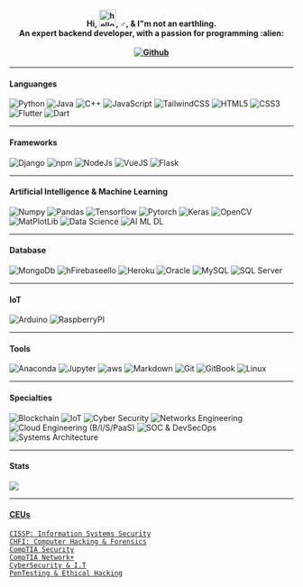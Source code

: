 <!--
<p align = "center">
  <img src = "Robot.png" height="150"/>
</p>
-->

<h4 align = "center">
    Hi, <img src = "https://user-images.githubusercontent.com/61727167/114547962-cecc6b80-9c67-11eb-9697-b1c5a8c8ff46.gif" alt = "hello" width="30px">, ♂️, & I"m not an earthling. 
    <br>
    An expert backend developer, with a passion for programming :alien:
    <br><br>
    <a href = "https://github.com/vicqtor"><img src = "https://img.shields.io/badge/GitHub-white?style=for-the-badge&logo=github&logoColor=black" alt = "Github"></a>
</h4>

<hr>
<h4 align = "left"> Languanges </h4>
    <div align = "left">
		<img src = "https://img.shields.io/badge/Python-3776AB?style=for-the-badge&logo=python&logoColor=white" alt = "Python">
        <img src = "https://img.shields.io/badge/Java-white?style=for-the-badge&logo=java&logoColor=darkred" alt = "Java">
        <img src = "https://img.shields.io/badge/C++-000000?style=for-the-badge&logo=cplusplus&logoColor=3776AB" alt = "C++">
		<img src = "https://img.shields.io/badge/JavaScript-323330?style=for-the-badge&logo=javascript&logoColor=F7DF1E" alt = "JavaScript">
        <img src = "https://img.shields.io/badge/Tailwind-000000?style=for-the-badge&logo=tailwindcss" alt = "TailwindCSS">
		<img src = "https://img.shields.io/badge/HTML5-E34F26?style=for-the-badge&logo=html5&logoColor=white" alt = "HTML5">
		<img src = "https://img.shields.io/badge/CSS3-1572B6?style=for-the-badge&logo=css3&logoColor=white" alt = "CSS3">
		<img src = "https://img.shields.io/badge/Flutter-white?style=for-the-badge&logo=flutter&logoColor=1572B6" alt = "Flutter">
		<img src = "https://img.shields.io/badge/Dart-white?style=for-the-badge&logo=dart&logoColor=1572B6" alt = "Dart">
    </div>

<hr>
<h4 align = "left"> Frameworks </h4>
    <div align = "left">
		<img src = "https://img.shields.io/badge/Django-darkgreen?style=for-the-badge&logo=django" alt = "Django">
        <img src = "https://img.shields.io/badge/npm-CB3837?style=for-the-badge&logo=npm&logoColor=white" alt = "npm">
		<img src = "https://img.shields.io/badge/NodeJs-00000F?style=for-the-badge&logo=nodedotjs" alt = "NodeJs">
		<img src = "https://img.shields.io/badge/VueJs-000000?style=for-the-badge&logo=vuedotjs" alt = "VueJS">
		<img src = "https://img.shields.io/badge/Flask-000000?style=for-the-badge&logo=flask&logoColor=white" alt = "Flask">
    </div>

<hr>
<h4 align = "left"> Artificial Intelligence & Machine Learning </h4>
    <div align = "left">
        <img src = "https://img.shields.io/badge/Numpy-3776AB?style=for-the-badge&logo=numpy&logoColor=white" alt = "Numpy">
		<img src = "https://img.shields.io/badge/Pandas-3776AB?style=for-the-badge&logo=pandas&logoColor=white" alt = "Pandas">
		<img src = "https://img.shields.io/badge/Tensorflow-00000F?style=for-the-badge&logo=tensorflow" alt = "Tensorflow">
		<img src = "https://img.shields.io/badge/Pytorch-000000?style=for-the-badge&logo=pytorch&logoColor=darkorange" alt = "Pytorch">
		<img src = "https://img.shields.io/badge/Keras-white?style=for-the-badge&logo=keras&logoColor=red" alt = "Keras">
        <img src = "https://img.shields.io/badge/OpenCV-339933?style=for-the-badge&logo=opencv" alt = "OpenCV">
        <img src = "https://img.shields.io/badge/MatPlotLib-00000F?style=for-the-badge&logo=Matplotlib&logoColor=white" alt = "MatPlotLib">
        <img src = "https://img.shields.io/badge/Data Science-00000F?style=for-the-badge&logo=data_science&logoColor=white" alt = "Data Science">
		<img src = "https://img.shields.io/badge/AI ML DL-00000F?style=for-the-badge&logo=scikitlearn&logoColor=red" alt = "AI ML DL">
    </div>

<hr>
<h4 align = "left"> Database </h4>
    <div align = "left">
        <img src = "https://img.shields.io/badge/Mongo-00000F?style=for-the-badge&logo=mongodb" alt = "MongoDb">
		<img src = "https://img.shields.io/badge/Firebase-ffca28?style=for-the-badge&logo=firebase&logoColor=black" alt = "hFirebaseello">
		<img src = "https://img.shields.io/badge/Heroku-430098?style=for-the-badge&logo=heroku&logoColor=white" alt = "Heroku">
		<img src = "https://img.shields.io/badge/Oracle-000000?style=for-the-badge&logo=oracle&logoColor=darkred" alt = "Oracle">
		<img src = "https://img.shields.io/badge/MySQL-00000F?style=for-the-badge&logo=mysql&logoColor=white" alt = "MySQL">
        <img src = "https://camo.githubusercontent.com/22471ae80dc5d7fea7517cf316db935cdaa3bd4d91e7a77304606de175251569/68747470733a2f2f696d672e736869656c64732e696f2f62616467652f53514c2532305365727665722d4343323932373f6c6f676f3d6d6963726f736f66742d73716c2d736572766572266c6f676f436f6c6f723d7768697465" alt = "SQL Server">
    </div>

<hr>
<h4 align = "left"> IoT </h4>
   <div align = "left">
        <img src = "https://img.shields.io/badge/Arduino-white?style=for-the-badge&logo=arduino&logoColor=3776AB" alt = "Arduino">
		<img src = "https://img.shields.io/badge/Raspberry-white?style=for-the-badge&logo=raspberrypi&logoColor=darkred" alt = "RaspberryPI">
    </div>

<hr>
<h4 align = "left"> Tools </h4>
    <div align = "left">
        <img src = "https://img.shields.io/badge/Anaconda-000000.svg?&style=for-the-badge&logo=anaconda" alt = "Anaconda">
		<img src = "https://img.shields.io/badge/Jupyter-F37626.svg?&style=for-the-badge&logo=Jupyter&logoColor=white" alt = "Jupyter">
		<img src = "https://img.shields.io/badge/aws-000000?style=for-the-badge&logo=amazon" alt = "aws">
		<img src = "https://img.shields.io/badge/Markdown-000000?style=for-the-badge&logo=markdown&logoColor=white" alt = "Markdown">
		<img src = "https://img.shields.io/badge/Git-F05032?style=for-the-badge&logo=git&logoColor=white" alt = "Git">
		<img src = "https://img.shields.io/badge/GitBook-7B36ED?style=for-the-badge&logo=gitbook&logoColor=white" alt = "GitBook">
		<img src = "https://img.shields.io/badge/Linux-000000?style=for-the-badge&logo=linux&logoColor=darkred" alt = "Linux">
    </div>

<hr>
<h4 align = "left"> Specialties </h4>
	<div align = "left">
	<img src = "https://img.shields.io/badge/Blockchain-000000?style=for-the-badge&logo=blockchain&logoColor=darkorange" alt = "Blockchain">
		<img src = "https://img.shields.io/badge/IoT-00000F?style=for-the-badge&logo=iot&logoColor=white" alt = "IoT">
		<img src = "https://img.shields.io/badge/Cyber Security-00000F?style=for-the-badge&logo=cybersecurity&logoColor=white" alt = "Cyber Security">
		<img src = "https://img.shields.io/badge/Networks Engineering-white?style=for-the-badge&logo=cisco&logoColor=000000" alt = "Networks Engineering">
		<img src = "https://img.shields.io/badge/Cloud Engineering (B/I/S/PaaS)-ffca28?style=for-the-badge&logo=digitalocean&logoColor=black" alt = "Cloud Engineering (B/I/S/PaaS)">
		<img src = "https://img.shields.io/badge/SOC & DevSecOps-00000F?style=for-the-badge&logo=devsecops&logoColor=white" alt = "SOC & DevSecOps">
		<img src = "https://img.shields.io/badge/Systems Architecture-00000F?style=for-the-badge&logo=devsecops&logoColor=white" alt = "Systems Architecture">
	</div>

<hr>
<h4 align = "left"> Stats </h4>
	<a href = "https://github.com/vicqtor/github-readme-stats"><img align = "center" src = "https://github-readme-stats.vercel.app/api/top-langs/?username=vicqtor&layout=compact&theme=buefy&hide_border=true"/>

<hr>
<h4 align = "left"> CEUs </h4>
	<code>CISSP: Information Systems Security</code><br>
	<code>CHFI: Computer Hacking & Forensics</code><br>
	<code>CompTIA Security</code><br>
	<code>CompTIA Network+</code><br>
	<code>CyberSecurity & I.T</code><br>
	<code>PenTesting & Ethical Hacking</code><br>
	
<!--
<a href = "https://github.com/vicqtor/github-readme-stats"><img align = "center" src = "https://github-readme-stats.vercel.app/api?username=vicqtor&show_icons=true&include_all_commits=true&theme=buefy&hide_border=true" alt = "Victor"s github stats" /></a>

<a href = "https://www.buymeacoffee.com/vicqtor" target="_blank"><img src = "https://cdn.buymeacoffee.com/buttons/default-orange.png" alt = "Buy Me A Coffee" height="41" width="174"></a>

-->
